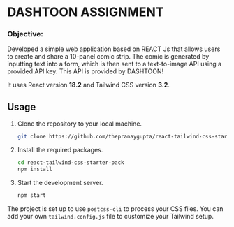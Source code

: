 # DASHTOON ASSIGNMENT
### **Objective:**

Developed a simple web application based on REACT Js that allows users to create and share a 10-panel comic strip. The comic is generated by inputting text into a form, which is then sent to a text-to-image API using a provided API key. This API is provided by DASHTOON!

It uses React version **18.2** and Tailwind CSS version **3.2**.

## Usage

1. Clone the repository to your local machine.
    ```sh
    git clone https://github.com/thepranaygupta/react-tailwind-css-starter-pack.git
    ```

2. Install the required packages.
    ```sh
    cd react-tailwind-css-starter-pack
    npm install
    ```

3. Start the development server.
    ```sh
    npm start
    ```
The project is set up to use `postcss-cli` to process your CSS files. You can add your own `tailwind.config.js` file to customize your Tailwind setup.


